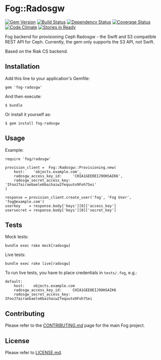 # Fog::Radosgw

[![Gem Version](https://badge.fury.io/rb/fog-radosgw.svg)](http://badge.fury.io/rb/fog-radosgw) [![Build Status](https://travis-ci.org/fog/fog-radosgw.svg?branch=master)](https://travis-ci.org/fog/fog-radosgw) [![Dependency Status](https://gemnasium.com/fog/fog-radosgw.svg)](https://gemnasium.com/fog/fog-radosgw) [![Coverage Status](https://img.shields.io/coveralls/fog/fog-radosgw.svg)](https://coveralls.io/r/fog/fog-radosgw) [![Code Climate](https://codeclimate.com/github/fog/fog-radosgw.png)](https://codeclimate.com/github/fog/fog-radosgw) [![Stories in Ready](https://badge.waffle.io/fog/fog-radosgw.png?label=ready&title=Ready)](https://waffle.io/fog/fog-radosgw)

Fog backend for provisioning Ceph Radosgw - the Swift and S3 compatible REST API for Ceph.
Currently, the gem only supports the S3 API, not Swift.

Based on the Riak CS backend.

## Installation

Add this line to your application's Gemfile:

    gem 'fog-radosgw'

And then execute:

    $ bundle

Or install it yourself as:

    $ gem install fog-radosgw

## Usage

Example:

    require 'fog/radosgw'

    provision_client =  Fog::Radosgw::Provisioning.new(
        host:    'objects.example.com',
        radosgw_access_key_id:     'CHIA1GEE0EIJ9OHSAIK6',
        radosgw_secret_access_key: 'IFooJ7airaebaele6baihaiw2fequuto9Foh7Sei'
    )

    response = provision_client.create_user('fog', 'Fog User', 'fog@example.com')
    userkey    = response.body['keys'][0]['access_key']
    usersecret = response.body['keys'][0]['secret_key']

## Tests

Mock tests:

    bundle exec rake mock[radosgw]

Live tests:

    bundle exec rake live[radosgw]

To run live tests, you have to place credentials in `tests/.fog`, e.g.:

    default:
        host:    objects.example.com
        radosgw_access_key_id:     CHIA1GEE0EIJ9OHSAIK6
        radosgw_secret_access_key: IFooJ7airaebaele6baihaiw2fequuto9Foh7Sei

## Contributing

Please refer to the
[CONTRIBUTING.md](https://github.com/fog/fog/blob/master/CONTRIBUTING.md)
page for the main Fog project.

## License

Please refer to [LICENSE.md](https://github.com/fog/fog-radosgw/blob/master/LICENSE.md).
